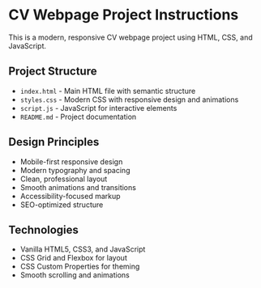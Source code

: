 <!-- Use this file to provide workspace-specific custom instructions to Copilot. For more details, visit https://code.visualstudio.com/docs/copilot/copilot-customization#_use-a-githubcopilotinstructionsmd-file -->

# CV Webpage Project Instructions

This is a modern, responsive CV webpage project using HTML, CSS, and JavaScript.

## Project Structure
- `index.html` - Main HTML file with semantic structure
- `styles.css` - Modern CSS with responsive design and animations
- `script.js` - JavaScript for interactive elements
- `README.md` - Project documentation

## Design Principles
- Mobile-first responsive design
- Modern typography and spacing
- Clean, professional layout
- Smooth animations and transitions
- Accessibility-focused markup
- SEO-optimized structure

## Technologies
- Vanilla HTML5, CSS3, and JavaScript
- CSS Grid and Flexbox for layout
- CSS Custom Properties for theming
- Smooth scrolling and animations
